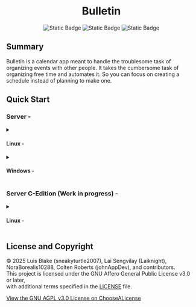 <h1 align="center">Bulletin</h1>

<p align="center">
    <img alt="Static Badge" src="https://img.shields.io/badge/License-GNU%20AGPL%20v3.0%20%2B%20CopyRight-blue?&link=https%3A%2F%2Fgithub.com%2Fsneakyturtle2007%2FBulletin%2Fblob%2Fmain%2FLICENSE">
    <img alt="Static Badge" src="https://img.shields.io/badge/Node.js%C2%AE-v22.17.0-green?logo=nodedotjs&link=https://nodejs.org/en/download">
    <img alt="Static Badge" src="https://img.shields.io/badge/GCC-c23-%23283593?logo=c&link=https://gcc.gnu.org/">
</p>

<h2>Summary</h2>

<p>Bulletin is a calendar app meant to handle the troublesome task of organizing events with other people. It takes the cumbersome task of organizing free time and automates it. So you can focus on creating a schedule instead of planning to make one.</p>
<div>
    <h2>Quick Start</h2>
    <h3>Server -</h3>
    <details> <summary><h4>Linux -</h4></summary>
    <ol>
        <li>Install <a href="https://nodejs.org/en/download">Node.js</a></li>
        <img alt="Image depicting what settings to choose for the nodejs install. The settings are, the newest long term support version available for linux using nvm with npm." src="https://github.com/user-attachments/assets/b556d5dd-a82d-44bb-8171-fe8404588286">
        <br><br>
        <li>Install the required npm packages</li>
        <code>npm install net https express path sqlite3</code>
        <br><br>
        <li>Run</li>
        <code>node ServerMain.js // sudo may be required to setup the server TCP & HTTPS port. </code>
    </ol>
</div>

<div>
    <details>
        <summary><h4>Windows -</h4></summary>
        <ol>
            <li>Install <a href="https://nodejs.org/en/download">Node.js</a></li>
            <img alt="Image depicting what settings to choose for the nodejs install. The settings are, the newest long term support version available for windows using Chocolatey with npm." src="https://github.com/user-attachments/assets/93823955-df56-4834-94e0-b485a09df550">
            <br><br>
            <li>Install the required npm packages</li>
            <code>npm install net https express path sqlite3</code>
            <br><br>
            <li>Run</li>
            <code>node ServerMain.js // Elevated privileges may be required to setup the server TCP & HTTPS Port. </code>
        </ol>
    </details>
</div>

<h3>Server C-Edition (Work in progress) - </h3>
<div>
    <details closed>
        <summary><h4>Linux -</h4></summary>
        <ol>
            <li>Install necessary packages</li>
            <br>
            <p>
                Debian based systems -
                <br>
                <code>sudo apt install gcc cmake make</code>
            </p>
            <p>
                Arch based systems -
                <br>
                <code>sudo pacman -s gcc cmake make</code>
            </p>
            <br>
            <li>Move the <code>C-remake/</code> folder in the <code>Server/</code> directory to its own folder</li>
            <br>
            <li>Compile & run</li>
            <br>
            <ol>
                <li>Delete everything aside from the <code>database.db</code> file in the <code>build/</code> directory.</li>
                <br>
                <li>Run <code>cmake -B ./build</code> from the base <code>C-remake/</code> directory.</li>
                <br>
                <li>Go the build directory and run <code>make</code>, or <code>make -d</code> for debug.</li>
                <br>
                <li>Run <code>./my_program</code>.</li>
            </ol>
        </ol>
    </details>
</div>

## License and Copyright

© 2025 Luis Blake (sneakyturtle2007), Lai Sengvilay (Laiknight), NoraBorealis10288, Colten Roberts (johnAppDev), and contributors.  
This project is licensed under the GNU Affero General Public License v3.0 or later,  
with additional terms specified in the [LICENSE](./LICENSE) file.

[View the GNU AGPL v3.0 License on ChooseALicense](https://choosealicense.com/licenses/agpl-3.0/)



